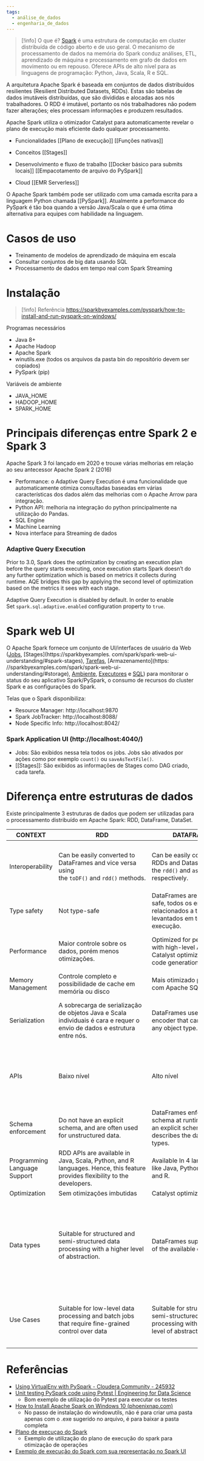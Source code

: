 ```yaml
---
tags:
  - análise_de_dados
  - engenharia_de_dados
---
```

> [!info] O que é?
> [Spark](https://spark.apache.org/) é uma estrutura de computação em cluster distribuída de código aberto e de uso geral. O mecanismo de processamento de dados na memória do Spark conduz análises, ETL, aprendizado de máquina e processamento em grafo de dados em movimento ou em repouso. Oferece APIs de alto nível para as linguagens de programação: Python, Java, Scala, R e SQL.

A arquitetura Apache Spark é baseada em conjuntos de dados distribuídos resilientes (Resilient Distributed Datasets, RDDs). Estas são tabelas de dados imutáveis ​​​​distribuídas, que são divididas e alocadas aos nós trabalhadores. O RDD é imutável, portanto os nós trabalhadores não podem fazer alterações; eles processam informações e produzem resultados.

Apache Spark utiliza o otimizador Catalyst para automaticamente revelar o plano de execução mais eficiente dado qualquer processamento.

- Funcionalidades
[[Plano de execução]]
[[Funções nativas]]

- Conceitos
[[Stages]]

- Desenvolvimento e fluxo de trabalho
[[Docker básico para submits locais]]
[[Empacotamento de arquivo do PySpark]]

- Cloud
[[EMR Serverless]]

O Apache Spark também pode ser utilizado com uma camada escrita para a linguagem Python chamada [[PySpark]]. Atualmente a performance do PySpark é tão boa quando a versão Java/Scala o que é uma ótima alternativa para equipes com habilidade na linguagem.

# Casos de uso

- Treinamento de modelos de aprendizado de máquina em escala
- Consultar conjuntos de big data usando SQL
- Processamento de dados em tempo real com Spark Streaming

# Instalação

> [!info] Referência
> https://sparkbyexamples.com/pyspark/how-to-install-and-run-pyspark-on-windows/

Programas necessários
- Java 8+
- Apache Hadoop
- Apache Spark
- winutils.exe (todos os arquivos da pasta bin do repositório devem ser copiados)
- PySpark (pip)

Variáveis de ambiente
- JAVA_HOME
- HADOOP_HOME
- SPARK_HOME
# Principais diferenças entre Spark 2 e Spark 3
Apache Spark 3 foi lançado em 2020 e trouxe várias melhorias em relação ao seu antecessor Apache Spark 2 (2016)

- Performance: o Adaptive Query Execution é uma funcionalidade que automaticamente otimiza consultadas baseadas em várias características dos dados além das melhorias com o Apache Arrow para integração.
- Python API: melhoria na integração do python principalmente na utilização do Pandas.
- SQL Engine
- Machine Learning
- Nova interface para Streaming de dados

### Adaptive Query Execution
Prior to 3.0, Spark does the optimization by creating an execution plan before the query starts executing, once execution starts Spark doesn’t do any further optimization which is based on metrics it collects during runtime. AQE bridges this gap by applying the second level of optimization based on the metrics it sees with each stage.

Adaptive Query Execution is disabled by default. In order to enable Set `spark.sql.adaptive.enabled` configuration property to `true`.

# Spark web UI

O Apache Spark fornece um conjunto de UI/interfaces de usuário da Web ([Jobs](https://sparkbyexamples.com/spark/spark-web-ui-understanding/#spark-jobs), [Stages](https://sparkbyexamples. com/spark/spark-web-ui-understanding/#spark-stages), [Tarefas](https://sparkbyexamples.com/spark/spark-web-ui-understanding/#tasks), [Armazenamento](https: //sparkbyexamples.com/spark/spark-web-ui-understanding/#storage), [Ambiente](https://sparkbyexamples.com/spark/spark-web-ui-understanding/#environment), [Executores]( https://sparkbyexamples.com/spark/spark-web-ui-understanding/#executors) e [SQL](https://sparkbyexamples.com/spark/spark-web-ui-understanding/#sql)) para monitorar o status do seu aplicativo Spark/PySpark, o consumo de recursos do cluster Spark e as configurações do Spark.

Telas que o Spark disponibiliza:
- Resource Manager: http://localhost:9870
- Spark JobTracker: http://localhost:8088/
- Node Specific Info: http://localhost:8042/

### Spark Application UI (http://localhost:4040/)

- Jobs: São exibidos nessa tela todos os jobs. Jobs são ativados por ações como por exemplo `count()` ou `saveAsTextFile()`.
- [[Stages]]: São exibidos as informações de Stages como DAG criado, cada tarefa.


# Diferença entre estruturas de dados

Existe principalmente 3 estruturas de dados que podem ser utilizadas para o processamento distribuído em Apache Spark: RDD, DataFrame, DataSet.

| CONTEXT                      | RDD                                                                                                                         | DATAFRAME                                                                                                | DATASET                                                                                                                                                                           |
| ---------------------------- | --------------------------------------------------------------------------------------------------------------------------- | -------------------------------------------------------------------------------------------------------- | --------------------------------------------------------------------------------------------------------------------------------------------------------------------------------- |
|                              |                                                                                                                             |                                                                                                          |                                                                                                                                                                                   |
| Interoperability             | Can be easily converted to DataFrames and vice versa using the `toDF()` and `rdd()` methods.                                | Can be easily converted to RDDs and Datasets using the `rdd()` and `as[]` methods respectively.          | Can be easily converted to DataFrames using the `toDF()` method, and to RDDs using the `rdd()` method.                                                                            |
| Type safety                  | Not type-safe                                                                                                               | DataFrames are not type-safe, todos os erros relacionados a tipagem são levantados em tempo de execução. | Datasets are type-safe, A estrutura dos dados é feita em tempo de compilação.                                                                                                     |
| Performance                  | Maior controle sobre os dados, porém menos otimizações.                                                                     | Optimized for performance, with high-level API, Catalyst optimizer, and code generation.                 | Datasets são mais rápidos pode permitirem otimizações em nível da JVM.                                                                                                            |
| Memory Management            | Controle completo e possibilidade de cache em memória ou disco                                                              | Mais otimizado por contar com Apache SQL.                                                                | support most of the available dataTypes                                                                                                                                           |
| Serialization                | A sobrecarga de serialização de objetos Java e Scala individuais é cara e requer o envio de dados e estrutura entre nós.    | DataFrames use a generic encoder that can handle any object type.                                        | Datasets are serialized using specialized encoders that are optimized for performance.                                                                                            |
| APIs                         | Baixo nível                                                                                                                 | Alto nível                                                                                               | API mais expressiva que pode ser escrita tanto no paradigma orientado a objetos quanto funcional.                                                                                 |
| Schema enforcement           | Do not have an explicit schema, and are often used for unstructured data.                                                   | DataFrames enforce schema at runtime. Have an explicit schema that describes the data and its types.     | Datasets enforce schema at compile time.                                                                                                                                          |
| Programming Language Support | RDD APIs are available in Java, Scala, Python, and R languages. Hence, this feature provides flexibility to the developers. | Available In 4 languages like Java, Python, Scala, and R.                                                | Only available in Scala and Java.                                                                                                                                                 |
| Optimization                 | Sem otimizações imbutidas                                                                                                   | Catalyst optimizer.                                                                                      | Catalyst optimizer.                                                                                                                                                               |
| Data types                   | Suitable for structured and semi-structured data processing with a higher level of abstraction.                             | DataFrames supports most of the available dataTypes                                                      | Datasets support all of the same data types as DataFrames, but they also support user-defined types. Datasets are more flexible when it comes to working with complex data types. |
| Use Cases                    | Suitable for low-level data processing and batch jobs that require fine-grained control over data                           | Suitable for structured and semi-structured data processing with a higher-level of abstraction.          | Suitable for high-performance batch and stream processing with strong typing and functional programming.                                                                          |

# Referências

- [Using VirtualEnv with PySpark - Cloudera Community - 245932](https://community.cloudera.com/t5/Community-Articles/Using-VirtualEnv-with-PySpark/ta-p/245932)
- [Unit testing PySpark code using Pytest | Engineering for Data Science](https://engineeringfordatascience.com/posts/pyspark_unit_testing_with_pytest/)
	- Bom exemplo de utilização do Pytest para executar os testes
- [How to Install Apache Spark on Windows 10 (phoenixnap.com)](https://phoenixnap.com/kb/install-spark-on-windows-10)
	- No passo de instalação do windowutils, não é para criar uma pasta apenas com o .exe sugerido no arquivo, é para baixar a pasta completa
- [Plano de execuçao do Spark](https://sparkbyexamples.com/spark/spark-execution-plan/)
	- Exemplo de utilização do plano de execução do spark para otimização de operações
- [Exemplo de execução do Spark com sua representação no Spark UI](://sparkbyexamples)